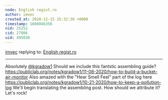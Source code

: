 ```yaml
---
node: English regist.ro
author: imvec
created_at: 2020-12-15 15:32:36 +0000
timestamp: 1608046356
nid: 25252
cid: 27806
uid: 495038
---
```




[imvec](../profile/imvec) replying to: [English regist.ro](../notes/imvec/12-14-2020/english-regist-ro)

----
Absolutely [@kgradow1](/profile/kgradow1)
Should we include this fantstic assembling guide?
https://publiclab.org/notes/kgradow1/11-08-2020/how-to-build-a-bucket-air-monitor
Also amazed with the "Hear Smell Feel" part of the log here https://publiclab.org/notes/kgradow1/10-21-2020/how-to-keep-a-pollution-log
We'll begin translating the assembling post. How should we attribute it?
Let's rock!